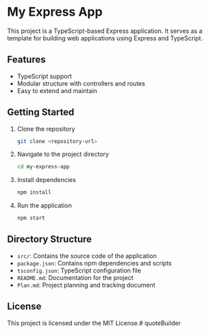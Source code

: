 # My Express App

This project is a TypeScript-based Express application. It serves as a template for building web applications using Express and TypeScript.

## Features

- TypeScript support
- Modular structure with controllers and routes
- Easy to extend and maintain

## Getting Started

1. Clone the repository
   ```bash
   git clone <repository-url>
   ```
2. Navigate to the project directory
   ```bash
   cd my-express-app
   ```
3. Install dependencies
   ```bash
   npm install
   ```
4. Run the application
   ```bash
   npm start
   ```

## Directory Structure

- `src/`: Contains the source code of the application
- `package.json`: Contains npm dependencies and scripts
- `tsconfig.json`: TypeScript configuration file
- `README.md`: Documentation for the project
- `Plan.md`: Project planning and tracking document

## License

This project is licensed under the MIT License.#   q u o t e B u i l d e r  
 